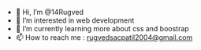 - 👋 Hi, I’m @14Rugved
- 👀 I’m interested in web development 
- 🌱 I’m currently learning more about css and boostrap 
- 📫 How to reach me : rugvedsacpatil2004@gmail.com

<!---
14Rugved/14Rugved is a ✨ special ✨ repository because its `README.md` (this file) appears on your GitHub profile.
You can click the Preview link to take a look at your changes.
--->
